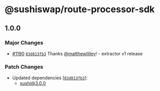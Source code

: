 # @sushiswap/route-processor-sdk

## 1.0.0

### Major Changes

- [#1190](https://github.com/sushiswap/sushiswap/pull/1190) [`83d813fb3`](https://github.com/sushiswap/sushiswap/commit/83d813fb338eb5488cbd47513fd525342fbcf81b) Thanks [@matthewlilley](https://github.com/matthewlilley)! - extractor v1 release

### Patch Changes

- Updated dependencies [[`83d813fb3`](https://github.com/sushiswap/sushiswap/commit/83d813fb338eb5488cbd47513fd525342fbcf81b)]:
  - sushi@3.0.0
